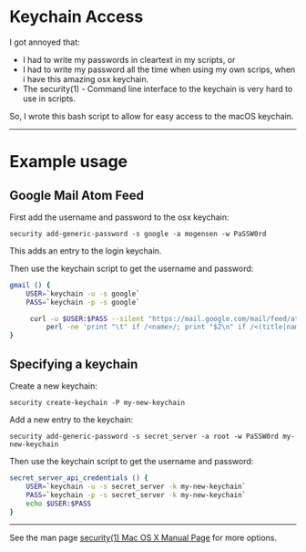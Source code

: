 # Keychain Access

I got annoyed that:

* I had to write my passwords in cleartext in my scripts, or
* I had to write my password all the time when using my own scrips, when i have this amazing osx keychain.
* The security(1) - Command line interface to the keychain is very hard to use in scripts.

So, I wrote this bash script to allow for easy access to the macOS keychain.

---

# Example usage

## Google Mail Atom Feed

First add the username and password to the osx keychain:

    security add-generic-password -s google -a mogensen -w PaSSW0rd

This adds an entry to the login keychain.

Then use the keychain script to get the username and password:

```bash
gmail () {
    USER=`keychain -u -s google`
    PASS=`keychain -p -s google`

     curl -u $USER:$PASS --silent "https://mail.google.com/mail/feed/atom" |  \
  	     perl -ne 'print "\t" if /<name>/; print "$2\n" if /<(title|name)>(.*)<\/\1>/;'
}
```

## Specifying a keychain
Create a new keychain:

    security create-keychain -P my-new-keychain

Add a new entry to the keychain:

    security add-generic-password -s secret_server -a root -w PaSSW0rd my-new-keychain

Then use the keychain script to get the username and password:

```bash
secret_server_api_credentials () {
    USER=`keychain -u -s secret_server -k my-new-keychain`
    PASS=`keychain -p -s secret_server -k my-new-keychain`
    echo $USER:$PASS
}
```
---

See the man page [security(1) Mac OS X Manual Page](http://developer.apple.com/library/mac/#documentation/Darwin/Reference/ManPages/man1/security.1.html) for more options.
